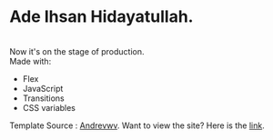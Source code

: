 <h1>Ade Ihsan Hidayatullah.</h1>
<br>
Now it's on the stage of production.
<br>
Made with:
<ul>
<li> Flex </li>
<li> JavaScript</li>
<li> Transitions</li>
<li> CSS variables</li>
  </ul>
Template Source : <a href="https://github.com/Andrevwv/cv.io">Andrevwv</a>.
Want to view the site? Here is the <a href="https://adeihsanhidayatullah.github.io/">link</a>.
